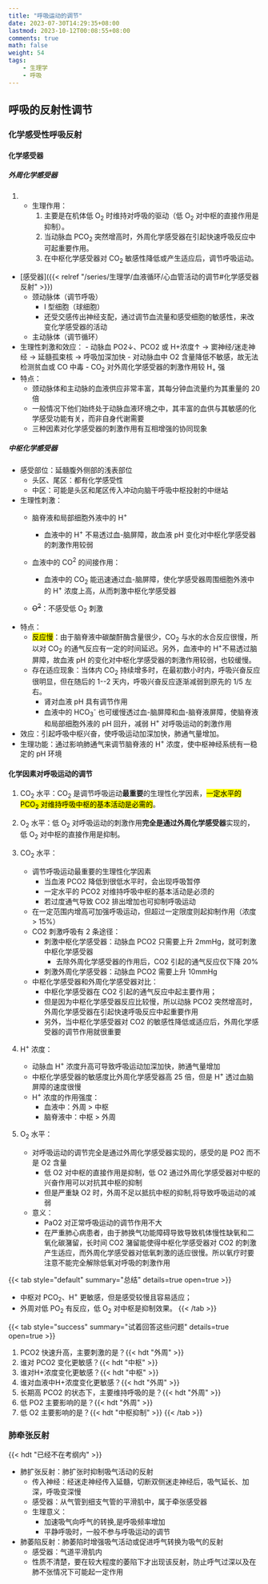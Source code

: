 ```yaml
---
title: "呼吸运动的调节"
date: 2023-07-30T14:29:35+08:00
lastmod: 2023-10-12T00:08:55+08:00
comments: true
math: false
weight: 54
tags:
    - 生理学
    - 呼吸
---
```


## 呼吸的反射性调节

### 化学感受性呼吸反射

#### 化学感受器

##### 外周化学感受器

1.
    - 生理作用：
        1. 主要是在机体低 O<sub>2</sub> 时维持对呼吸的驱动（低 O<sub>2</sub> 对中枢的直接作用是抑制）。
        2. 当动脉血 PCO<sub>2</sub> 突然增高时，外周化学感受器在引起快速呼吸反应中可起重要作用。
        3. 在中枢化学感受器对 CO<sub>2</sub> 敏感性降低或产生适应后，调节呼吸运动。

- [感受器]({{< relref "/series/生理学/血液循环/心血管活动的调节#化学感受器反射" >}})
    - 颈动脉体（调节呼吸）
        - Ⅰ 型细胞（球细胞）
        - 还受交感传出神经支配，通过调节血流量和感受细胞的敏感性，来改变化学感受器的活动
    - 主动脉体（调节循环）
- 生理性刺激和效应：
        - 动脉血 PO2↓、PCO2 或 H+浓度↑ → 窦神经/迷走神经 → 延髓孤束核 → 呼吸加深加快
        - 对动脉血中 O2 含量降低不敏感，故无法检测贫血或 CO 中毒
        - CO<sub>2</sub> 对外周化学感受器的刺激作用较 H<sub>+</sub> 强
- 特点：
    - 颈动脉体和主动脉的血液供应非常丰富，其每分钟血流量约为其重量的 20 倍
    - 一般情况下他们始终处于动脉血液环境之中，其丰富的血供与其敏感的化学感受功能有关，而非自身代谢需要
    - 三种因素对化学感受器的刺激作用有互相增强的协同现象

##### 中枢化学感受器

- 感受部位：延髓腹外侧部的浅表部位
    - 头区、尾区：都有化学感受性
    - 中区：可能是头区和尾区传入冲动向脑干呼吸中枢投射的中继站
- 生理性刺激：
    - 脑脊液和局部细胞外液中的 H<sup>+</sup>
        - 血液中的 H<sup>+</sup> 不易透过血-脑屏障，故血液 pH 变化对中枢化学感受器的刺激作用较弱
    - 血液中的 CO<sup>2</sup> 的间接作用：
        - 血液中的 CO<sub>2</sub> 能迅速通过血-脑屏障，使化学感受器周围细胞外液中的 H<sup>+</sup> 浓度上高，从而刺激中枢化学感受器

    - ~~O<sup>2</sup>~~：不感受低 O<sub>2</sub> 刺激
- 特点：
    - <mark>反应慢</mark>：由于脑脊液中碳酸酐酶含量很少，CO<sub>2</sub> 与水的水合反应很慢，所以对 CO<sub>2</sub> 的通气反应有一定的时间延迟。另外，血液中的 H<sup>+</sup>不易透过脑屏障，故血液 pH 的变化对中枢化学感受器的刺激作用较弱，也较缓慢。
    - 存在适应现象：当体内 CO<sub>2</sub> 持续增多时，在最初数小时内，呼吸兴奋反应很明显，但在随后的 1--2 天内，呼吸兴奋反应逐渐减弱到原先的 1/5 左右。
        - 肾对血液 pH 具有调节作用
        - 血液中的 HCO<sub>3</sub><sup>-</sup> 也可缓慢透过血-脑屏障和血-脑脊液屏障，使脑脊液和局部细胞外液的 pH 回升，减弱 H<sup>+</sup> 对呼吸运动的刺激作用
- 效应：引起呼吸中枢兴奋，使呼吸运动加深加快，肺通气量增加。
- 生理功能：通过影响肺通气来调节脑脊液的 H<sup>+</sup> 浓度，使中枢神经系统有一稳定的 pH 环境

#### 化学因素对呼吸运动的调节

1. CO<sub>2</sub> 水平：CO<sub>2</sub> 是调节呼吸运动**最重要**的生理性化学因素，<mark>一定水平的 PCO<sub>2</sub> 对维持呼吸中枢的基本活动是必需的</mark>。
2. O<sub>2</sub> 水平：低 O<sub>2</sub> 对呼吸运动的刺激作用**完全是通过外周化学感受器**实现的，低 O<sub>2</sub> 对中枢的直接作用是抑制。

1. CO<sub>2</sub> 水平：
    - 调节呼吸运动最重要的生理性化学因素
        - 当血液 PCO2 降低到很低水平时，会出现呼吸暂停
        - 一定水平的 PCO2 对维持呼吸中枢的基本活动是必须的
        - 若过度通气导致 CO2 排出增加也可抑制呼吸运动
    - 在一定范围内增高可加强呼吸运动，但超过一定限度则起抑制作用（浓度 \> 15%）
    - CO2 刺激呼吸有 2 条途径：
        - 刺激中枢化学感受器：动脉血 PCO2 只需要上升 2mmHg，就可刺激中枢化学感受器
            - 去除外周化学感受器的作用后，CO2 引起的通气反应仅下降 20%
        - 刺激外周化学感受器：动脉血 PCO2 需要上升 10mmHg
    - 中枢化学感受器和外周化学感受器对比：
        - 中枢化学感受器在 CO2 引起的通气反应中起主要作用；
        - 但是因为中枢化学感受器反应比较慢，所以动脉 PCO2 突然增高时，外周化学感受器在引起快速呼吸反应中起重要作用
        - 另外，当中枢化学感受器对 CO2 的敏感性降低或适应后，外周化学感受器的调节作用就很重要
2. H<sup>+</sup> 浓度：
    - 动脉血 H<sup>+</sup> 浓度升高可导致呼吸运动加深加快，肺通气量增加
    - 中枢化学感受器的敏感度比外周化学感受器高 25 倍，但是 H<sup>+</sup> 透过血脑屏障的速度很慢
    - H<sup>+</sup> 浓度的作用强度：
        - 血液中：外周 \> 中枢
        - 脑脊液中：中枢 \> 外周
3. O<sub>2</sub> 水平：
    - 对呼吸运动的调节完全是通过外周化学感受器实现的，感受的是 PO2 而不是 O2 含量
        - 低 O2 对中枢的直接作用是抑制，低 O2 通过外周化学感受器对中枢的兴奋作用可以对抗其中枢的抑制
        - 但是严重缺 O2 时，外周不足以抵抗中枢的抑制,将导致呼吸运动的减弱
    - 意义：
        - PaO2 对正常呼吸运动的调节作用不大
        - 在严重肺心病患者，由于肺换气功能障碍导致导致机体慢性缺氧和二氧化碳潴留，长时间 CO2 潴留能使得中枢化学感受器对 CO2 的刺激产生适应，而外周化学感受器对低氧刺激的适应很慢。所以氧疗时要注意不能完全解除低氧对呼吸的刺激作用

{{< tab style="default" summary="总结" details=true open=true >}}
- 中枢对 PCO<sub>2</sub>、H<sup>+</sup> 更敏感，但是感受较慢且容易适应；
- 外周对低 PO<sub>2</sub> 有反应，低 O<sub>2</sub> 对中枢是抑制效果。
{{< /tab >}}

{{< tab style="success" summary="试着回答这些问题" details=true open=true >}}
1. PCO2 快速升高，主要刺激的是？{{< hdt "外周" >}}
2. 谁对 PCO2 变化更敏感？{{< hdt "中枢" >}}
3. 谁对H+浓度变化更敏感？{{< hdt "中枢" >}}
4. 谁对血液中H+浓度变化更敏感？{{< hdt "外周" >}}
5. 长期高 PCO2 的状态下，主要维持呼吸的是？{{< hdt "外周" >}}
6. 低 PO2 主要影响的是？{{< hdt "外周" >}}
7. 低 O2 主要影响的是？{{< hdt "中枢抑制" >}}
{{< /tab >}}

### 肺牵张反射

{{< hdt "已经不在考纲内" >}}

- 肺扩张反射：肺扩张时抑制吸气活动的反射
    - 传入神经：经迷走神经传入延髓，切断双侧迷走神经后，吸气延长、加深，呼吸变深慢
    - 感受器：从气管到细支气管的平滑肌中，属于牵张感受器
    - 生理意义：
        - 加速吸气向呼气的转换,是呼吸频率增加
        - 平静呼吸时，一般不参与呼吸运动的调节
- 肺萎陷反射：肺萎陷时增强吸气活动或促进呼气转换为吸气的反射
    - 感受器：气道平滑肌内
    - 性质不清楚，要在较大程度的萎陷下才出现该反射，防止呼气过深以及在肺不张情况下可能起一定作用

